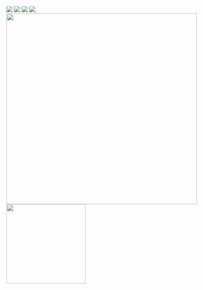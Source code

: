 <!-- <a href="https://bertamatu.netlify.app/" target="_blank"><img src="https://github.com/bertamatu/bertamatu/blob/master/bertamatu500.gif" align="right" alt="portfolio-image" width="400" height="auto"></a> -->
<a href="www.linkedin.com/in/chetan-maharshi" target="_blank"><img src="https://img.icons8.com/color/48/000000/linkedin.png"/></a>
<a href="https://www.instagram.com/chetan_maharshi/" target="_blank"><img src="https://img.icons8.com/fluency/48/000000/instagram-new.png"/></a>
<a href="https://twitter.com/MaharshiChetan/" target="_blank"><img src="https://img.icons8.com/fluency/48/000000/twitter.png"/></a>
<a href="mailto:chetanmaharshi5678@gmail.com" target="_blank"><img src="https://img.icons8.com/fluency/48/000000/email.png"/></a>
<br>
<img src="https://github-readme-stats.vercel.app/api?username=MaharshiChetan&show_icons=true&count_private=true" width="500" height="auto"/>
<img src="https://github-readme-stats.vercel.app/api/top-langs/?username=MaharshiChetan&layout=compact/" width="208" height="auto"/>

<!-- <a href="https://chetanmaharshi.me/" target="_blank"><img src="https://img.icons8.com/fluency/48/000000/domain.png"/></a> -->
<!-- <a href="https://www.youtube.com/channel/UC56qsX7odNqQCYVOmmz43Ew/" target="_blank"><img src="https://img.icons8.com/color/48/000000/youtube--v1.png"/></a> -->
